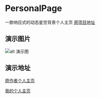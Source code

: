 # PersonalPage
一款响应式的动态星空背景个人主页
[原项目地址](https://github.com/DoWake/PersonalPage)

## 演示图片
![alt 演示图](other/web.png)


## 演示地址
[原作者个人主页](https://mengxing.cc)

[我的个人主页](https://mzlog.com)

